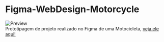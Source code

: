 # Figma-WebDesign-Motorcycle
![Preview](https://github.com/MaduSales/Figma-WebDesign-Motorcycle/assets/166547195/885d2f0c-60f7-428b-8def-b52e9225268f)
<br>
Prototipagem de projeto realizado no Figma de uma Motocicleta,
[veja ele aqui!](https://www.figma.com/proto/VtLvj2GOLgY3RCRTc73qqY/Website-Design-UI---Motocicleta?type=design&node-id=2-2&t=NAjCKle3TFn1bAtF-1&scaling=scale-down&page-id=0%3A1&mode=design)
